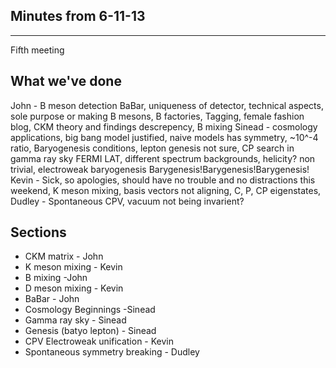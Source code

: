 Minutes from 6-11-13
--------------------
--------------------

Fifth meeting

What we've done
---------------
John - B meson detection BaBar, uniqueness of detector, technical aspects, sole purpose or making B mesons, B factories, Tagging, female fashion blog, CKM theory and findings descrepency, B mixing
Sinead - cosmology applications, big bang model justified, naive models has symmetry, ~10^-4 ratio, Baryogenesis conditions, lepton genesis not sure, CP search in gamma ray sky FERMI LAT, different spectrum backgrounds, helicity? non trivial, electroweak baryogenesis Barygenesis!Barygenesis!Barygenesis!
Kevin - Sick, so apologies, should have no trouble and no distractions this weekend, K meson mixing, basis vectors not aligning, C, P, CP eigenstates,
Dudley - Spontaneous CPV, vacuum not being invarient? 

Sections
--------
* CKM matrix - John
* K meson mixing - Kevin
* B mixing -John
* D meson mixing - Kevin   
* BaBar - John
* Cosmology Beginnings -Sinead
* Gamma ray sky - Sinead
* Genesis (batyo lepton) - Sinead
* CPV Electroweak unification - Kevin  
* Spontaneous symmetry breaking - Dudley 